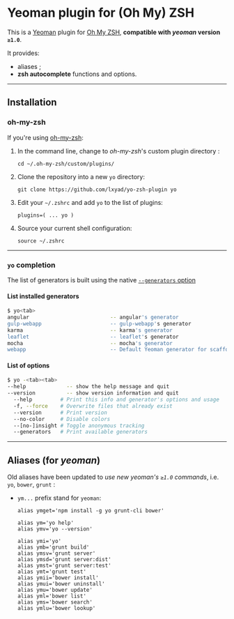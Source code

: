 # Yeoman plugin for (Oh My) ZSH

This is a [Yeoman](http://yeoman.io/) plugin for [Oh My ZSH](https://github.com/robbyrussell/oh-my-zsh), **compatible with _yeoman_ version `≥1.0`**.

It provides:
* aliases ;
* **zsh autocomplete** functions and options.

---

## Installation

### oh-my-zsh

If you're using [oh-my-zsh](github.com/robbyrussell/oh-my-zsh):

1. In the command line, change to _oh-my-zsh_'s custom plugin directory :

    ```
    cd ~/.oh-my-zsh/custom/plugins/
    ```
2. Clone the repository into a new `yo` directory:

    ```
    git clone https://github.com/lxyad/yo-zsh-plugin yo
    ```
3. Edit your `~/.zshrc` and add `yo` to the list of plugins:

    ```
    plugins=( ... yo )
    ```
4. Source your current shell configuration:

    ```
    source ~/.zshrc
    ```

---

### `yo` completion

The list of generators is built using the native [`--generators` option](https://github.com/yeoman/yo#options)  

#### List installed generators

```bash
$ yo<tab>
angular                          -- angular's generator
gulp-webapp                      -- gulp-webapp's generator
karma                            -- karma's generator
leaflet                          -- leaflet's generator
mocha                            -- mocha's generator
webapp                           -- Default Yeoman generator for scaffolding out a front-end web app
```

#### List of options

```bash
$ yo -<tab><tab>
--help             -- show the help message and quit
--version          -- show version information and quit
  --help         # Print this info and generator's options and usage
  -f, --force    # Overwrite files that already exist
  --version      # Print version
  --no-color     # Disable colors
  --[no-]insight # Toggle anonymous tracking
  --generators   # Print available generators

```

---

## Aliases (for _yeoman_)

Old aliases have been updated to *use new yeoman's `≥1.0` commands*, i.e. `yo`, `bower`, `grunt` :

* `ym...` prefix stand for `yeoman`:

    ```
    alias ymget='npm install -g yo grunt-cli bower'

    alias ym='yo help'
    alias ymv='yo --version'

    alias ymi='yo'
    alias ymb='grunt build'
    alias ymsv='grunt server'
    alias ymsd='grunt server:dist'
    alias ymst='grunt server:test'
    alias ymt='grunt test'
    alias ymii='bower install'
    alias ymui='bower uninstall'
    alias ymu='bower update'
    alias yml='bower list'
    alias yms='bower search'
    alias ymlu='bower lookup'
    ```
